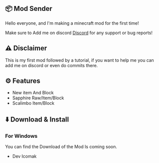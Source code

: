 ## 📦 Mod Sender
Hello everyone, and I'm making a minecraft mod for the first time!

Make sure to Add me on discord [Discord](https://discord.com/users/790204007338868756) for any support or bug reports!

## ⚠️ Disclaimer
This is my first mod followed by a tutorial,
if you want to help me you can add me on discord or even do commits there.


## ⚙️ Features
- New item And Block
- Sapphire Raw/Item/Block
- Scalimbo Item/Block


## ⬇️ Download & Install
### For Windows
You can find the Download of the Mod Is coming soon.


- Dev Icomak 
